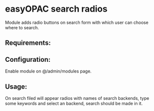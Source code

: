 easyOPAC search radios
==========

Module adds radio buttons on search form with which user can choose where to search.

## Requirements:

## Configuration:
Enable module on @/admin/modules page.

## Usage:
On search filed will appear radios with names of search backends,
type some keywords and select an backend, search should be made in it.
